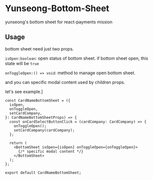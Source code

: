 # Yunseong-Bottom-Sheet

yunseong's bottom sheet for react-payments mission

## Usage

bottom sheet need just two props.

`isOpen:boolean`: open status of bottom sheet. if bottom sheet open, this state will be `true`

`onToggleOpen:() => void`: method to manage open bottom sheet.

and you can specific modal content used by children props.

let's see example.]

```tsx
const CardNameBottomSheet = ({
  isOpen,
  onToggleOpen,
  setCardCompany,
}: CardNameBottomSheetProps) => {
  const onCardSelectButtonClick = (cardCompany: CardCompany) => {
    onToggleOpen();
    setCardCompany(cardCompany);
  };

  return (
    <BottomSheet isOpen={isOpen} onToggleOpen={onToggleOpen}>
      {/* specific modal content */}
    </BottomSheet>
  );
};

export default CardNameBottomSheet;
```
